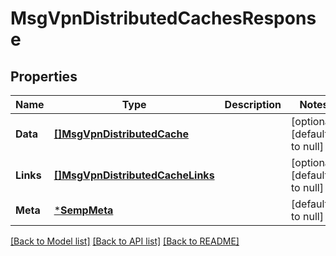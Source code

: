 # MsgVpnDistributedCachesResponse

## Properties
Name | Type | Description | Notes
------------ | ------------- | ------------- | -------------
**Data** | [**[]MsgVpnDistributedCache**](MsgVpnDistributedCache.md) |  | [optional] [default to null]
**Links** | [**[]MsgVpnDistributedCacheLinks**](MsgVpnDistributedCacheLinks.md) |  | [optional] [default to null]
**Meta** | [***SempMeta**](SempMeta.md) |  | [default to null]

[[Back to Model list]](../README.md#documentation-for-models) [[Back to API list]](../README.md#documentation-for-api-endpoints) [[Back to README]](../README.md)

